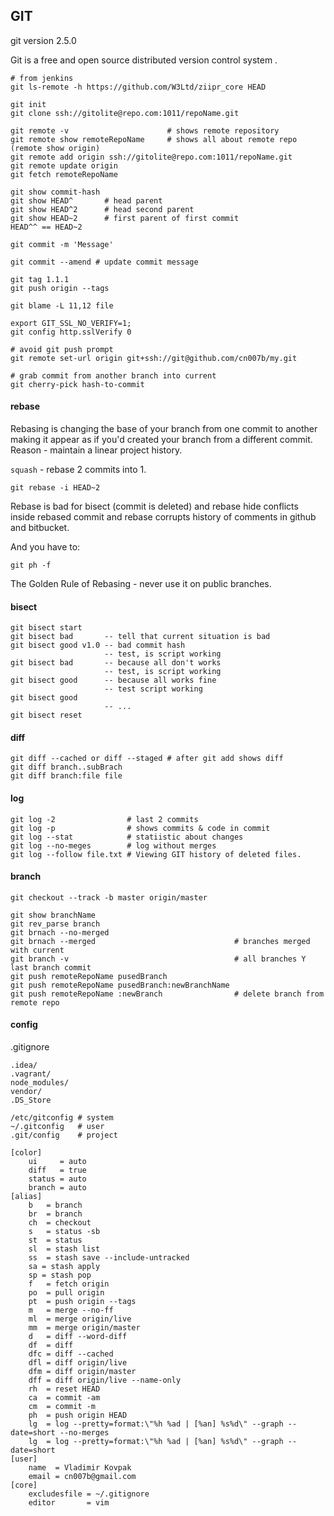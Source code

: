 GIT
-
git version 2.5.0

Git is a free and open source distributed version control system .

````
# from jenkins
git ls-remote -h https://github.com/W3Ltd/ziipr_core HEAD

git init
git clone ssh://gitolite@repo.com:1011/repoName.git

git remote -v                      # shows remote repository
git remote show remoteRepoName     # shows all about remote repo (remote show origin)
git remote add origin ssh://gitolite@repo.com:1011/repoName.git
git remote update origin
git fetch remoteRepoName

git show commit-hash
git show HEAD^       # head parent
git show HEAD^2      # head second parent
git show HEAD~2      # first parent of first commit
HEAD^^ == HEAD~2

git commit -m 'Message'

git commit --amend # update commit message

git tag 1.1.1
git push origin --tags

git blame -L 11,12 file

export GIT_SSL_NO_VERIFY=1;
git config http.sslVerify 0

# avoid git push prompt
git remote set-url origin git+ssh://git@github.com/cn007b/my.git

# grab commit from another branch into current
git cherry-pick hash-to-commit
````

#### rebase

Rebasing is changing the base of your branch from one commit to another
making it appear as if you'd created your branch from a different commit.
Reason - maintain a linear project history.

`squash` - rebase 2 commits into 1.

````
git rebase -i HEAD~2
````

Rebase is bad for bisect (commit is deleted)
and rebase hide conflicts inside rebased commit
and rebase corrupts history of comments in github and bitbucket.

And you have to:

`git ph -f`

The Golden Rule of Rebasing - never use it on public branches.

#### bisect
````
git bisect start
git bisect bad       -- tell that current situation is bad
git bisect good v1.0 -- bad commit hash
                     -- test, is script working
git bisect bad       -- because all don't works
                     -- test, is script working
git bisect good      -- because all works fine
                     -- test script working
git bisect good
                     -- ...
git bisect reset
````

#### diff
````
git diff --cached or diff --staged # after git add shows diff
git diff branch..subBrach
git diff branch:file file
````

#### log
````
git log -2                # last 2 commits
git log -p                # shows commits & code in commit
git log --stat            # statiistic about changes
git log --no-meges        # log without merges
git log --follow file.txt # Viewing GIT history of deleted files.
````

#### branch
````
git checkout --track -b master origin/master

git show branchName
git rev_parse branch
git brnach --no-merged
git brnach --merged                               # branches merged with current
git branch -v                                     # all branches Y last branch commit
git push remoteRepoName pusedBranch
git push remoteRepoName pusedBranch:newBranchName
git push remoteRepoName :newBranch                # delete branch from remote repo
````

#### config

.gitignore
````
.idea/
.vagrant/
node_modules/
vendor/
.DS_Store
````

````
/etc/gitconfig # system
~/.gitconfig   # user
.git/config    # project
````
````
[color]
    ui     = auto
    diff   = true
    status = auto
    branch = auto
[alias]
    b   = branch
    br  = branch
    ch  = checkout
    s   = status -sb
    st  = status
    sl  = stash list
    ss  = stash save --include-untracked
    sa = stash apply
    sp = stash pop
    f   = fetch origin
    po  = pull origin
    pt  = push origin --tags
    m   = merge --no-ff
    ml  = merge origin/live
    mm  = merge origin/master
    d   = diff --word-diff
    df  = diff
    dfc = diff --cached
    dfl = diff origin/live
    dfm = diff origin/master
    dff = diff origin/live --name-only
    rh  = reset HEAD
    ca  = commit -am
    cm  = commit -m
    ph  = push origin HEAD
    lg  = log --pretty=format:\"%h %ad | [%an] %s%d\" --graph --date=short --no-merges
    lg  = log --pretty=format:\"%h %ad | [%an] %s%d\" --graph --date=short
[user]
    name  = Vladimir Kovpak
    email = cn007b@gmail.com
[core]
    excludesfile = ~/.gitignore
    editor       = vim
````
